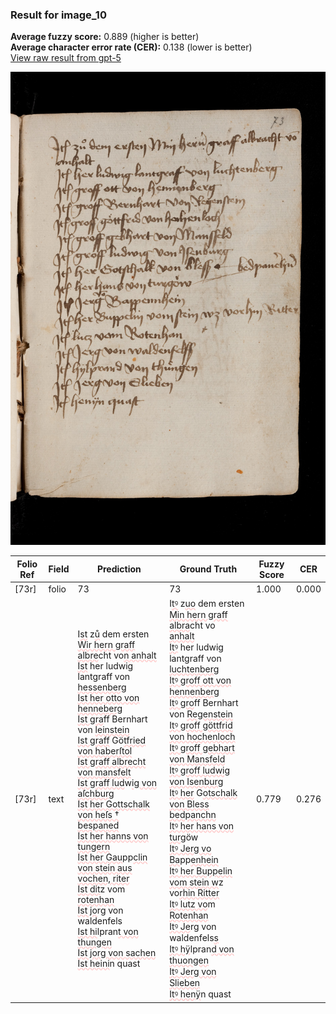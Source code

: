 ### Result for image_10
**Average fuzzy score:** 0.889 (higher is better)<br>**Average character error rate (CER):** 0.138 (lower is better)<br>[View raw result from gpt-5](https://github.com/RISE-UNIBAS/humanities_data_benchmark/blob/main/results/2025-10-24/T0279/request_T0279_image_10.json)

<img src="https://github.com/RISE-UNIBAS/humanities_data_benchmark/blob/main/benchmarks/medieval_manuscripts/images/image_10.jpg?raw=true" alt="image_10" width="800px">

<style>
.diff { text-decoration: underline; text-decoration-color: #ffcccc; text-decoration-style: wavy; }
</style>

| Folio Ref | Field | Prediction | Ground Truth | Fuzzy Score | CER |
|-----------|-------|------------|--------------|-------------|-----|
| [73r] | folio | 73 | 73 | 1.000 | 0.000 |
| [73r] | text | I<span class="diff">st</span> z<span class="diff">ů</span> dem ersten <span class="diff">Wir hern graff albre</span>cht vo<span class="diff">n anhalt<br>Ist</span> her ludwig lantgraff von <span class="diff">hessenberg<br>Ist her otto von henneberg<br>Ist gra</span>ff Bernhart von <span class="diff">leinstein<br>Ist graff</span> Gö<span class="diff">tfried von haberſtol<br>Ist graff albrecht von mansfelt<br>Ist graff lud</span>w<span class="diff">ig von aſchburg<br>Ist her Gottschalk von heſs † bespaned<br>Ist her hanns von tungern<br>Ist her Gau</span>pp<span class="diff">clin von stein aus vochen, riter<br>Ist dit</span>z vom <span class="diff">rotenhan<br>Ist jo</span>rg von waldenfels<span class="diff"><br>Ist hi</span>lpran<span class="diff">t von thungen<br>Ist jorg von sachen<br>Ist heini</span>n quast | I<span class="diff">tꝰ</span> z<span class="diff">uo</span> dem ersten <span class="diff">Min hern graff albra</span>cht vo<span class="diff"><br> anhalt<br> Itꝰ</span> her ludwig lantgraff von <span class="diff">luchtenberg<br> Itꝰ groff ott von hennenberg<br> Itꝰ gro</span>ff Bernhart von <span class="diff">Regenstein<br> Itꝰ groff göttfrid von hochenloch<br>  Itꝰ groff gebhart von Mansfeld<br> Itꝰ groff ludwig von Isenburg<br> Itꝰ her</span> G<span class="diff">otschalk von Bless bedpanchn<br> Itꝰ her hans von turg</span>öw<span class="diff"><br> Itꝰ Jerg vo Ba</span>pp<span class="diff">enhein<br> Itꝰ her Buppelin vom stein w</span>z vo<span class="diff">rhin Ritter<br> Itꝰ lutz vo</span>m <span class="diff">Rotenhan<br> Itꝰ Je</span>rg von waldenfels<span class="diff">s<br> Itꝰ hÿ</span>lpran<span class="diff">d von thuongen<br> Itꝰ Jerg von Slieben<br> Itꝰ henÿ</span>n quast | 0.779 | 0.276 |

